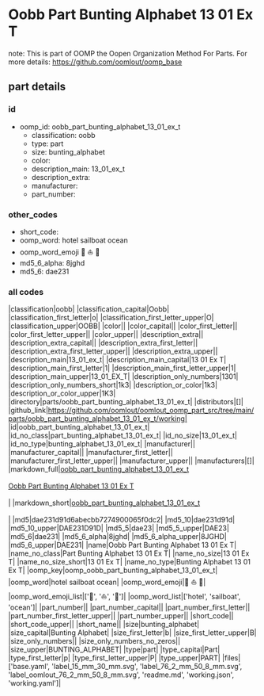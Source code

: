# Oobb Part Bunting Alphabet 13 01 Ex T  

note: This is part of OOMP the Oopen Organization Method For Parts. For more details: https://github.com/oomlout/oomp_base

##  part details





### id
* oomp_id: oobb_part_bunting_alphabet_13_01_ex_t
  * classification: oobb
  * type: part
  * size: bunting_alphabet
  * color: 
  * description_main: 13_01_ex_t
  * description_extra: 
  * manufacturer: 
  * part_number: 

### other_codes
* short_code: 
* oomp_word: hotel sailboat ocean
* oomp_word_emoji :hotel: :sailboat: :ocean:
* md5_6_alpha: 8jghd
* md5_6: dae231

### all codes 
|classification|oobb|
|classification_capital|Oobb|
|classification_first_letter|o|
|classification_first_letter_upper|O|
|classification_upper|OOBB|
|color||
|color_capital||
|color_first_letter||
|color_first_letter_upper||
|color_upper||
|description_extra||
|description_extra_capital||
|description_extra_first_letter||
|description_extra_first_letter_upper||
|description_extra_upper||
|description_main|13_01_ex_t|
|description_main_capital|13 01 Ex T|
|description_main_first_letter|1|
|description_main_first_letter_upper|1|
|description_main_upper|13_01_EX_T|
|description_only_numbers|1301|
|description_only_numbers_short|1k3|
|description_or_color|1k3|
|description_or_color_upper|1K3|
|directory|parts/oobb_part_bunting_alphabet_13_01_ex_t|
|distributors|[]|
|github_link|https://github.com/oomlout/oomlout_oomp_part_src/tree/main/parts/oobb_part_bunting_alphabet_13_01_ex_t/working|
|id|oobb_part_bunting_alphabet_13_01_ex_t|
|id_no_class|part_bunting_alphabet_13_01_ex_t|
|id_no_size|13_01_ex_t|
|id_no_type|bunting_alphabet_13_01_ex_t|
|manufacturer||
|manufacturer_capital||
|manufacturer_first_letter||
|manufacturer_first_letter_upper||
|manufacturer_upper||
|manufacturers|[]|
|markdown_full|[oobb_part_bunting_alphabet_13_01_ex_t](https://github.com/oomlout/oomlout_oomp_part_src/tree/main/parts/oobb_part_bunting_alphabet_13_01_ex_t/working)<br>[](https://github.com/oomlout/oomlout_oomp_part_src/tree/main/parts/oobb_part_bunting_alphabet_13_01_ex_t/working)<br>[Oobb Part Bunting Alphabet 13 01 Ex T](https://github.com/oomlout/oomlout_oomp_part_src/tree/main/parts/oobb_part_bunting_alphabet_13_01_ex_t/working)<br><br>|
|markdown_short|[oobb_part_bunting_alphabet_13_01_ex_t](https://github.com/oomlout/oomlout_oomp_part_src/tree/main/parts/oobb_part_bunting_alphabet_13_01_ex_t/working)<br><br>|
|md5|dae231d91d6abecbb7274900065f0dc2|
|md5_10|dae231d91d|
|md5_10_upper|DAE231D91D|
|md5_5|dae23|
|md5_5_upper|DAE23|
|md5_6|dae231|
|md5_6_alpha|8jghd|
|md5_6_alpha_upper|8JGHD|
|md5_6_upper|DAE231|
|name|Oobb Part Bunting Alphabet 13 01 Ex T|
|name_no_class|Part Bunting Alphabet 13 01 Ex T|
|name_no_size|13 01 Ex T|
|name_no_size_short|13 01 Ex T|
|name_no_type|Bunting Alphabet 13 01 Ex T|
|oomp_key|oomp_oobb_part_bunting_alphabet_13_01_ex_t|
|oomp_word|hotel sailboat ocean|
|oomp_word_emoji|:hotel: :sailboat: :ocean:|
|oomp_word_emoji_list|[':hotel:', ':sailboat:', ':ocean:']|
|oomp_word_list|['hotel', 'sailboat', 'ocean']|
|part_number||
|part_number_capital||
|part_number_first_letter||
|part_number_first_letter_upper||
|part_number_upper||
|short_code||
|short_code_upper||
|short_name||
|size|bunting_alphabet|
|size_capital|Bunting Alphabet|
|size_first_letter|b|
|size_first_letter_upper|B|
|size_only_numbers||
|size_only_numbers_no_zeros||
|size_upper|BUNTING_ALPHABET|
|type|part|
|type_capital|Part|
|type_first_letter|p|
|type_first_letter_upper|P|
|type_upper|PART|
|files|['base.yaml', 'label_15_mm_30_mm.svg', 'label_76_2_mm_50_8_mm.svg', 'label_oomlout_76_2_mm_50_8_mm.svg', 'readme.md', 'working.json', 'working.yaml']|
